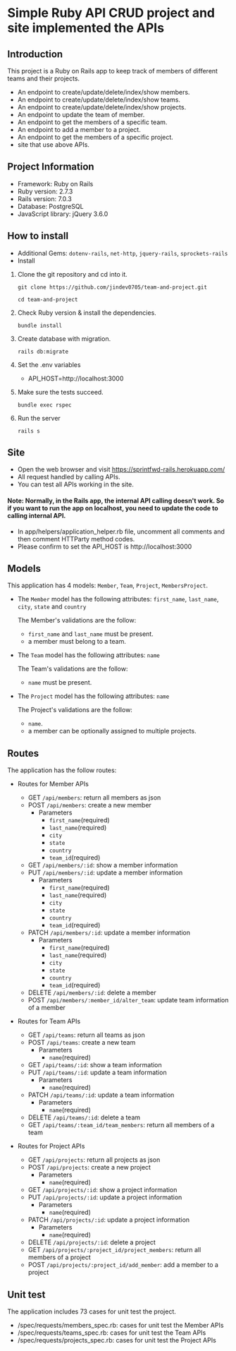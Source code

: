 # Simple Ruby API CRUD project and site implemented the APIs

## Introduction

This project is a Ruby on Rails app to keep track of members of different teams and their projects.

* An endpoint to create/update/delete/index/show members.
* An endpoint to create/update/delete/index/show teams.
* An endpoint to create/update/delete/index/show projects.
* An endpoint to update the team of member.
* An endpoint to get the members of a specific team.
* An endpoint to add a member to a project.
* An endpoint to get the members of a specific project.
* site that use above APIs.


## Project Information

* Framework: Ruby on Rails
* Ruby version: 2.7.3
* Rails version: 7.0.3
* Database: PostgreSQL
* JavaScript library: jQuery 3.6.0

## How to install
* Additional Gems: `dotenv-rails`, `net-http`, `jquery-rails`, `sprockets-rails`
* Install
1. Clone the git repository and cd into it.

	`git clone https://github.com/jindev0705/team-and-project.git`

	`cd team-and-project`


2. Check Ruby version & install the dependencies.

	`bundle install`


4. Create database with migration.

    `rails db:migrate`


4. Set the .env variables

   * API_HOST=http://localhost:3000


5. Make sure the tests succeed.

	`bundle exec rspec`


6. Run the server

    `rails s`

## Site
* Open the web browser and visit https://sprintfwd-rails.herokuapp.com/
* All request handled by calling APIs.
* You can test all APIs working in the site.


#### Note: Normally, in the Rails app, the internal API calling doesn't work. So if you want to run the app on localhost, you need to update the code to calling internal API.
  * In app/helpers/application_helper.rb file, uncomment all comments and then comment HTTParty method codes.
  * Please confirm to set the API_HOST is http://localhost:3000

## Models

This application has 4 models: `Member`, `Team`, `Project`, `MembersProject`.

- The `Member` model has the following attributes: `first_name`, `last_name`, `city`, `state` and `country`

  The Member's validations are the follow:

  * `first_name` and `last_name` must be present.
  * a member must belong to a team.

- The `Team` model has the following attributes: `name`

  The Team's validations are the follow:

  * `name` must be present.

- The `Project` model has the following attributes: `name`

  The Project's validations are the follow:

  * `name`.
  * a member can be optionally assigned to multiple projects.

## Routes
The application has the follow routes:

- Routes for Member APIs
  * GET 	`/api/members`: return all members as json
  * POST 	`/api/members`: create a new member
    * Parameters
      * `first_name`(required)
      * `last_name`(required)
      * `city`
      * `state`
      * `country`
      * `team_id`(required)
  * GET 	`/api/members/:id`: show a member information
  * PUT 	`/api/members/:id`: update a member information
    * Parameters
      * `first_name`(required)
      * `last_name`(required)
      * `city`
      * `state`
      * `country`
      * `team_id`(required)
  * PATCH 	`/api/members/:id`: update a member information
    * Parameters
      * `first_name`(required)
      * `last_name`(required)
      * `city`
      * `state`
      * `country`
      * `team_id`(required)
  * DELETE 	`/api/members/:id`: delete a member
  * POST 	`/api/members/:member_id/alter_team`: update team information of a member 


- Routes for Team APIs
  * GET 	`/api/teams`: return all teams as json
  * POST 	`/api/teams`: create a new team
    * Parameters
      * `name`(required)
  * GET 	`/api/teams/:id`: show a team information
  * PUT 	`/api/teams/:id`: update a team information
    * Parameters
      * `name`(required)
  * PATCH 	`/api/teams/:id`: update a team information
    * Parameters
      * `name`(required)
  * DELETE 	`/api/teams/:id`: delete a team
  * GET 	`/api/teams/:team_id/team_members`: return all members of a team


- Routes for Project APIs
  * GET 	`/api/projects`: return all projects as json
  * POST 	`/api/projects`: create a new project
    * Parameters
      * `name`(required)
  * GET 	`/api/projects/:id`: show a project information
  * PUT 	`/api/projects/:id`: update a project information
    * Parameters
      * `name`(required)
  * PATCH 	`/api/projects/:id`: update a project information
    * Parameters
      * `name`(required)
  * DELETE 	`/api/projects/:id`: delete a project
  * GET 	`/api/projects/:project_id/project_members`: return all members of a project
  * POST 	`/api/projects/:project_id/add_member`: add a member to a project


## Unit test
The application includes 73 cases for unit test the project.

* /spec/requests/members_spec.rb: cases for unit test the Member APIs
* /spec/requests/teams_spec.rb: cases for unit test the Team APIs
* /spec/requests/projects_spec.rb: cases for unit test the Project APIs

